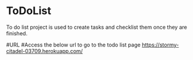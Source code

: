 # ToDoList
To do list project is used to create tasks and checklist them once they are finished. 

#URL
#Access the below url to go to the todo list page
https://stormy-citadel-03709.herokuapp.com/
